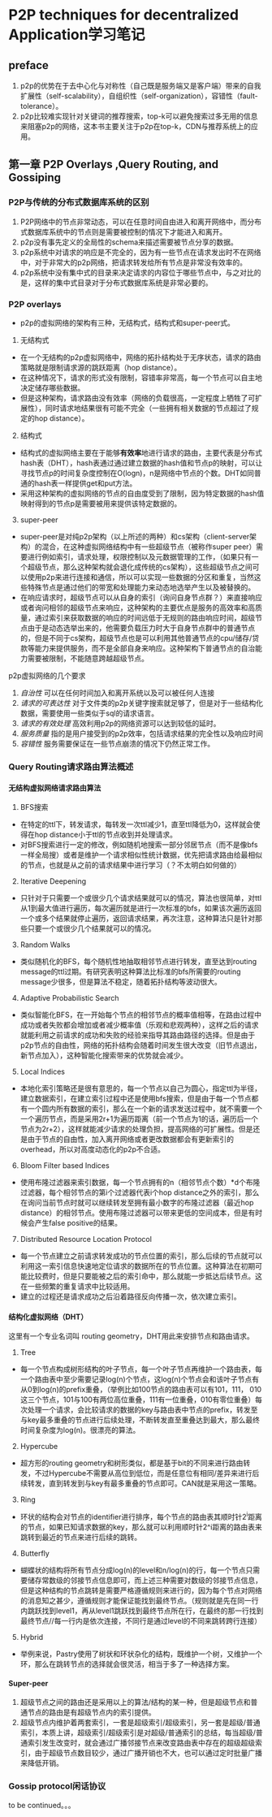 # P2P techniques for decentralized Application学习笔记
## preface
1. p2p的优势在于去中心化与对称性（自己既是服务端又是客户端）带来的自我扩展性（self-scalability），自组织性（self-organization），容错性（fault-tolerance）。
2. p2p比较难实现针对关键词的推荐搜索，top-k可以避免搜索过多无用的信息来阻塞p2p的网络，这本书主要关注于p2p在top-k，CDN与推荐系统上的应用。

## 第一章 P2P Overlays ,Query Routing, and Gossiping
### P2P与传统的分布式数据库系统的区别
1. P2P网络中的节点非常动态，可以在任意时间自由进入和离开网络中，而分布式数据库系统中的节点则是需要被控制的情况下才能进入和离开。
2. p2p没有事先定义的全局性的schema来描述需要被节点分享的数据。
3. p2p系统中对请求的响应是不完全的，因为有一些节点在请求发出时不在网络中，对于非常大的p2p网络，把请求转发给所有节点是非常没有效率的。
4. p2p系统中没有集中式的目录来决定请求的内容位于哪些节点中，与之对比的是，这样的集中式目录对于分布式数据库系统是非常必要的。

### P2P overlays
+ p2p的虚拟网络的架构有三种，无结构式，结构式和super-peer式。

1. 无结构式
  * 在一个无结构的p2p虚拟网络中，网络的拓扑结构处于无序状态，请求的路由策略就是限制请求源的跳跃距离（hop distance）。
  * 在这种情况下，请求的形式没有限制，容错率非常高，每一个节点可以自主地决定储存哪些数据。
  * 但是这种架构，请求路由没有效率（网络的负载很高，一定程度上牺牲了可扩展性），同时请求地结果很有可能不完全（一些拥有相关数据的节点超过了规定的hop distance）。
2. 结构式
  * 结构式的虚拟网络主要在于能够**有效率**地进行请求的路由，主要代表是分布式hash表（DHT），hash表通过通过建立数据的hash值和节点p的映射，可以让寻找节点p的时间复杂度控制在O(logn)，n是网络中节点的个数。DHT如同普通的hash表一样提供get和put方法。
  * 采用这种架构的虚拟网络的节点的自由度受到了限制，因为特定数据的hash值映射得到的节点p是需要被用来提供该特定数据的。
3. super-peer
  * super-peer是对纯p2p架构（以上所述的两种）和cs架构（client-server架构）的混合，在这种虚拟网络结构中有一些超级节点（被称作super peer）需要进行例如索引，请求处理，权限控制以及元数据管理的工作，（如果只有一个超级节点，那么这种架构就会退化成传统的cs架构），这些超级节点之间可以使用p2p来进行连接和通信，所以可以实现一些数据的分区和重复，当然这些特殊节点是通过他们的带宽和处理能力来动态地选举产生以及被替换的。
  * 在响应请求时，超级节点可以从自身的索引（询问自身节点群？）来直接响应或者询问相邻的超级节点来响应，这种架构的主要优点是服务的高效率和高质量，通过索引来获取数据的响应的时间远低于无规则的路由响应时间，超级节点由于是动态选举出来的，他需要负载压力时大于自身节点群中的普通节点的，但是不同于cs架构，超级节点也是可以利用其他普通节点的cpu/储存/贷款等能力来提供服务，而不是全部自身来响应。这种架构下普通节点的自治能力需要被限制，不能随意跨越超级节点。

p2p虚拟网络的几个要求
1. *自治性* 可以在任何时间加入和离开系统以及可以被任何人连接
2. *请求的可表达性* 对于文件类的p2p关键字搜索就足够了，但是对于一些结构化数据，需要使用一些类似于sql的请求语言。
3. *请求的有效处理* 高效利用p2p的网络资源可以达到较低的延时。
4. *服务质量* 指的是用户接受到的p2p效率，包括请求结果的完全性以及响应时间
5. *容错性* 服务需要保证在一些节点崩溃的情况下仍然正常工作。

### Query Routing请求路由算法概述
#### 无结构虚拟网络请求路由算法
1. BFS搜索
  * 在特定的ttl下，转发请求，每转发一次ttl减少1，直至ttl降低为0，这样就会使得在hop distance小于ttl的节点收到并处理请求。
  * 对BFS搜索进行一定的修改，例如随机地搜索一部分邻居节点（而不是像bfs一样全局搜）或者是维护一个请求相似性统计数据，优先把请求路由给最相似的节点，也就是从之前的请求结果中进行学习（？不太明白如何做的）
2. Iterative Deepening
  * 只针对于只需要一个或很少几个请求结果就可以的情况，算法也很简单，对ttl从1到最大值进行遍历，每次遍历就是进行一次标准的bfs，如果该次遍历返回一个或多个结果就停止遍历，返回请求结果，再次注意，这种算法只是针对那些只要一个或很少几个结果就可以的情况。
3. Random Walks
  * 类似随机化的BFS，每个随机性地抽取相邻节点进行转发，直至达到routing message的ttl过期。有研究表明这种算法比标准的bfs所需要的routing message少很多，但是算法不稳定，随着拓扑结构等波动很大。
4. Adaptive Probabilistic Search
  * 类似智能化BFS，在一开始每个节点的相邻节点的概率值相等，在路由过程中成功或者失败都会增加或者减少概率值（乐观和悲观两种），这样之后的请求就能利用之前请求的成功和失败的经验来指导其路由路径的选择。但是由于p2p节点的自由性，网络的拓扑结构会随着时间发生很大改变（旧节点退出，新节点加入），这种智能化搜索带来的优势就会减少。
5. Local Indices
  * 本地化索引策略还是很有意思的，每一个节点以自己为圆心，指定ttl为半径，建立数据索引，在建立索引过程中还是使用bfs搜索，但是由于每一个节点都有一个圆内所有数据的索引，那么在一个新的请求发送过程中，就不需要一个一个遍历节点，而是采用2r+1为遍历距离（前一个节点为1的话，遍历后一个节点为2r+2），这样就能减少请求的处理负担，提高网络的可扩展性。但是还是由于节点的自由性，加入离开网络或者更改数据都会有更新索引的overhead，所以对高度动态化的p2p不合适。
6. Bloom Filter based Indices
  * 使用布隆过滤器来索引数据，每一个节点拥有的n（相邻节点个数）*d个布隆过滤器，每个相邻节点的第i个过滤器代表i个hop distance之外的索引，那么在询问当前节点时就可以继续转发至拥有最小数字的布隆过滤器（最近hop distance）的相邻节点。使用布隆过滤器可以带来更低的空间成本，但是有时候会产生false positive的结果。
7. Distributed Resource Location Protocol
  * 每一个节点建立之前请求转发成功的节点位置的索引，那么后续的节点就可以利用这一索引信息快速地定位请求的数据所在的节点位置。这种算法在初期可能比较费时，但是只要能被之后的索引命中，那么就能一步抵达后续节点。这在一些频繁的重复请求中比较适用。
  * 建立的过程还是请求成功之后沿着路径反向传播一次，依次建立索引。

#### 结构化虚拟网络（DHT）
这里有一个专业名词叫 routing geometry，DHT用此来安排节点和路由请求。
1. Tree
  * 每一个节点构成树形结构的叶子节点，每一个叶子节点再维护一个路由表，每一个路由表中至少需要记录log(n)个节点，这log(n)个节点会和该叶子节点有从0到log(n)的prefix重叠，（举例比如100节点的路由表可以有101，111， 010这三个节点，101与100有两位高位重叠，111有一位重叠，010有零位重叠）每次处理一个请求，会比较请求的数据的key与路由表中节点的prefix，转发至与key最多重叠的节点进行后续处理，不断转发直至重叠达到最大，那么最终时间复杂度为log(n)。很漂亮的算法。
2. Hypercube
  * 超方形的routing geometry和树形类似，都是基于bit的不同来进行路由转发，不过Hypercube不需要从高位到低位，而是任意位有相同/差异来进行后续转发，直到转发到与key有最多重叠的节点即可。CAN就是采用这一策略。
3. Ring
  * 环状的结构会对节点的identifier进行排序，每个节点的路由表其顺时针2<sup>i</sup>距离的节点，如果已知请求数据的key，那么就可以利用顺时针2^i距离的路由表来跳转到最近的节点来进行后续的跳转。
4. Butterfly
  * 蝴蝶状的结构将所有节点分成log(n)的level和n/log(n)的行，每一个节点只需要储存常数级的邻接节点信息即可，而上述三种需要对数级的邻接节点信息，但是这种结构的节点跳转是需要严格遵循规则来进行的，因为每个节点对网络的消息知之甚少，遵循规则才能保证能找到最终节点。（规则就是先在同一行内跳跃找到level1，再从level1跳跃找到最终节点所在行，在最终的那一行找到最终节点//每一行内是依次连接，不同行是通过level的不同来跳转跨行连接）
5. Hybrid
  * 举例来说，Pastry使用了树状和环状杂化的结构，既维护一个树，又维护一个环，那么在跳转节点的选择就会很灵活，相当于多了一种选择方案。

#### Super-peer
1. 超级节点之间的路由还是采用以上的算法/结构的某一种，但是超级节点和普通节点的路由是有超级节点内的索引提供。
2. 超级节点内维护着两套索引，一套是超级索引/超级索引，另一套是超级/普通索引，本质上讲，超级索引/超级索引是对超级/普通索引的总结，每当超级/普通索引发生改变时，就会通过广播邻接节点来改变路由表中存在的超级超级索引，由于超级节点数目较少，通过广播开销也不大，也可以通过定时批量广播来降低开销。

### Gossip protocol闲话协议
to be continued。。。